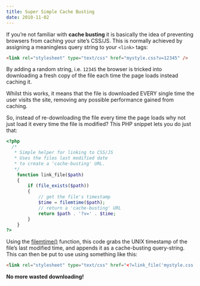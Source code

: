 ```yaml
---
title: Super Simple Cache Busting
date: 2010-11-02 
---
```


If you’re not familiar with **cache busting** it is basically the idea of preventing browsers from caching your site’s CSS/JS. This is normally achieved by assigning a meaningless query string to your `<link>` tags:

```html
<link rel="stylesheet" type="text/css" href="mystyle.css?v=12345" />
```

By adding a random string, i.e. `12345` the browser is tricked into downloading a fresh copy of the file each time the page loads instead caching it.

Whilst this works, it means that the file is downloaded EVERY single time the user visits the site, removing any possible performance gained from caching.

So, instead of re-downloading the file every time the page loads why not just load it every time the file is modified? This PHP snippet lets you do just that:

```php
<?php
  /*
   * Simple helper for linking to CSS/JS
   * Uses the files last modified date
   * to create a 'cache-busting' URL.
   */
    function link_file($path)
    {
        if (file_exists($path))
        {
            // get the file's timestamp
            $time = filemtime($path);
            // return a 'cache-busting' URL
            return $path . '?v=' . $time;
        }
    }
?>
```

Using the [filemtime()](http://php.net/manual/en/function.filemtime.php) function, this code grabs the UNIX timestamp of the file’s last modified time, and appends it as a cache-busting query-string. This can then be put to use using something like this:

```html
<link rel="stylesheet" type="text/css" href="<?=link_file('mystyle.css')?>" />
```

**No more wasted downloading!**
